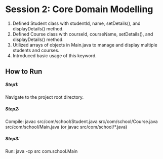 # Session 2: Core Domain Modelling
1. Defined Student class with studentId, name, setDetails(), and displayDetails() method.
2. Defined Course class with courseId, courseName, setDetails(), and displayDetails() method.
3. Utilized arrays of objects in Main.java to manage and display multiple students and courses.
4. Introduced basic usage of this keyword.
## How to Run
##### Step1: 
Navigate to the project root directory.
##### Step2: 
Compile: javac src/com/school/Student.java src/com/school/Course.java src/com/school/Main.java (or javac src/com/school/*.java)
##### Step3: 
Run: java -cp src com.school.Main